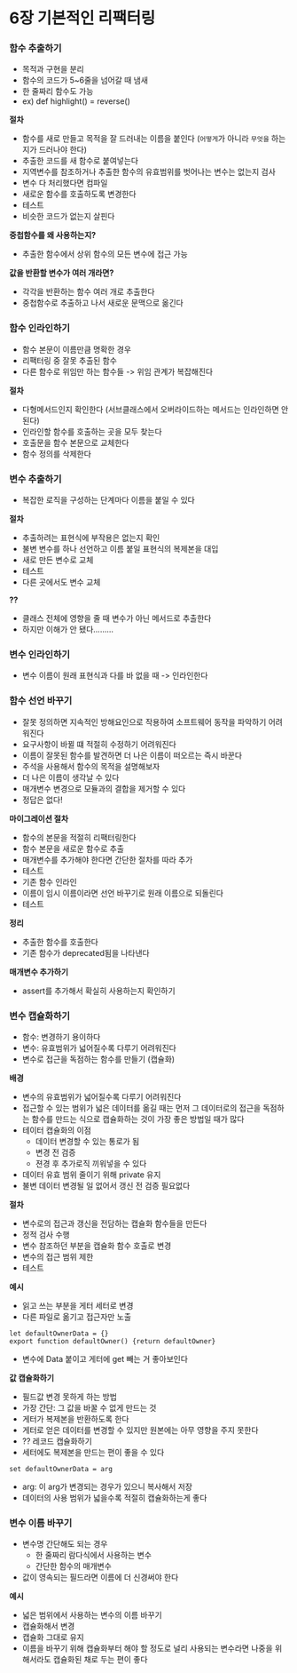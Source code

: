 # 6장 기본적인 리팩터링

### 함수 추출하기

- 목적과 구현을 분리
- 함수의 코드가 5~6줄을 넘어갈 때 냄새
- 한 줄짜리 함수도 가능
- ex) def highlight() = reverse()

**절차**

- 함수를 새로 만들고 목적을 잘 드러내는 이름을 붙인다 (`어떻게`가 아니라 `무엇을` 하는지가 드러나야 한다)
- 추출한 코드를 새 함수로 붙여넣는다
- 지역변수를 참조하거나 추출한 함수의 유효범위를 벗어나는 변수는 없는지 검사
- 변수 다 처리했다면 컴파일
- 새로운 함수를 호출하도록 변경한다
- 테스트
- 비슷한 코드가 없는지 살핀다

**중첩함수를 왜 사용하는지?**
  - 추출한 함수에서 상위 함수의 모든 변수에 접근 가능

**값을 반환할 변수가 여러 개라면?**
- 각각을 반환하는 함수 여러 개로 추출한다
- 중첩함수로 추출하고 나서 새로운 문맥으로 옮긴다


### 함수 인라인하기

- 함수 본문이 이름만큼 명확한 경우
- 리팩터링 중 잘못 추출된 함수
- 다른 함수로 위임만 하는 함수들 -> 위임 관계가 복잡해진다

**절차**

- 다형메서드인지 확인한다 (서브클래스에서 오버라이드하는 메서드는 인라인하면 안 된다)
- 인라인할 함수를 호출하는 곳을 모두 찾는다
- 호출문을 함수 본문으로 교체한다
- 함수 정의를 삭제한다

### 변수 추출하기

- 복잡한 로직을 구성하는 단계마다 이름을 붙일 수 있다

**절차**

- 추출하려는 표현식에 부작용은 없는지 확인
- 불변 변수를 하나 선언하고 이름 붙일 표현식의 복제본을 대입
- 새로 만든 변수로 교체
- 테스트
- 다른 곳에서도 변수 교체

**??**

- 클래스 전체에 영향을 줄 때 변수가 아닌 메서드로 추출한다
- 하지만 이해가 안 됐다.........

### 변수 인라인하기

- 변수 이름이 원래 표현식과 다를 바 없을 때 -> 인라인한다

### 함수 선언 바꾸기

- 잘못 정의하면 지속적인 방해요인으로 작용하여 소프트웨어 동작을 파악하기 어려워진다
- 요구사항이 바뀔 떄 적절히 수정하기 어려워진다
- 이름이 잘못된 함수를 발견하면 더 나은 이름이 떠오르는 즉시 바꾼다
- 주석을 사용해서 함수의 목적을 설명해보자
- 더 나은 이름이 생각날 수 있다
- 매개변수 변경으로 모듈과의 결합을 제거할 수 있다
- 정답은 없다!

**마이그레이션 절차**

- 함수의 본문을 적절히 리팩터링한다
- 함수 본문을 새로운 함수로 추출
- 매개변수를 추가해야 한다면 간단한 절차를 따라 추가
- 테스트
- 기존 함수 인라인
- 이름이 임시 이름이라면 선언 바꾸기로 원래 이름으로 되돌린다
- 테스트

**정리**

- 추출한 함수를 호출한다
- 기존 함수가 deprecated됨을 나타낸다

**매개변수 추가하기**

- assert를 추가해서 확실히 사용하는지 확인하기

### 변수 캡슐화하기

- 함수: 변경하기 용이하다
- 변수: 유효범위가 넓어질수록 다루기 어려워진다
- 변수로 접근을 독점하는 함수를 만들기 (캡슐화)

**배경**

- 변수의 유효범위가 넓어질수록 다루기 어려워진다
- 접근할 수 있는 범위가 넓은 데이터를 옮길 때는 먼저 그 데이터로의 접근을 독점하는 함수를 만드는 식으로 캡슐화하는 것이 가장 좋은 방법일 때가 많다
- 테이터 캡슐화의 이점
  - 데이터 변경할 수 있는 통로가 됨
  - 변경 전 검증
  - 젼경 후 추가로직 끼워넣을 수 있다
- 데이터 유효 범위 줄이기 위해 private 유지
- 불변 데이터 변경될 일 없어서 갱신 전 검증 필요없다

**절차**

- 변수로의 접근과 갱신을 전담하는 캡슐화 함수들을 만든다
- 정적 검사 수행
- 변수 참조하던 부분을 캡슐화 함수 호출로 변경
- 변수의 접근 범위 제한
- 테스트

**예시**

- 읽고 쓰는 부분을 게터 세터로 변경
- 다른 파일로 옮기고 접근자만 노출
```
let defaultOwnerData = {}
export function defaultOwner() {return defaultOwner}
```
- 변수에 Data 붙이고 게터에 get 빼는 거 좋아보인다

**값 캡슐화하기**

- 필드값 변경 못하게 하는 방법
- 가장 간단: 그 값을 바꿀 수 없게 만드는 것
- 게터가 복제본을 반환하도록 한다
- 게터로 얻은 데이터를 변경할 수 있지만 원본에는 아무 영향을 주지 못한다
- ?? 레코드 캡슐화하기
- 세터에도 복제본을 만드는 편이 좋을 수 있다
```
set defaultOwnerData = arg
```
- arg: 이 arg가 변경되는 경우가 있으니 복사해서 저장
- 데이터의 사용 범위가 넓을수록 적절히 캡슐화하는게 좋다

### 변수 이름 바꾸기

- 변수명 간단해도 되는 경우
  - 한 줄짜리 람다식에서 사용하는 변수
  - 간단한 함수의 매개변수
- 값이 영속되는 필드라면 이름에 더 신경써야 한다

**예시**

- 넓은 범위에서 사용하는 변수의 이름 바꾸기
- 캡슐화해서 변경
- 캡슐화 그대로 유지
- 이름을 바꾸기 위해 캡슐화부터 해야 할 정도로 널리 사용되는 변수라면 나중을 위해서라도 캡슐화된 채로 두는 편이 좋다



